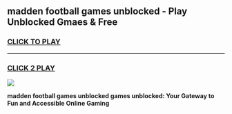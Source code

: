 
## madden football games unblocked - Play Unblocked Gmaes & Free
<h3>
<a href="https://news.freeplayer.one?title=madden_football_games_unblocked&ref=16F">CLICK TO PLAY</a></h3>
<hr>

<h3>
<a href="https://news.freeplayer.one?title=madden_football_games_unblocked&ref=16F">CLICK 2 PLAY</a>
  
</h3>

<a href="https://news.freeplayer.one?title=madden_football_games_unblocked&ref=16F/"><img src="https://clearcache.store/games.png"></a>


**madden football games unblocked games unblocked: Your Gateway to Fun and Accessible Online Gaming**
